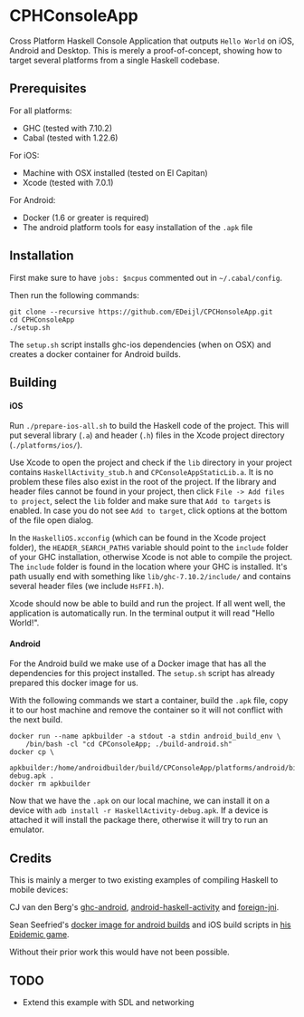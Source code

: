 # CPHConsoleApp

Cross Platform Haskell Console Application that outputs `Hello World` on iOS, Android and Desktop. This is merely a proof-of-concept, showing how to target several platforms from a single Haskell codebase.


## Prerequisites

For all platforms:
- GHC (tested with 7.10.2)
- Cabal (tested with 1.22.6)

For iOS:
- Machine with OSX installed (tested on El Capitan)
- Xcode (tested with 7.0.1)

For Android:
- Docker (1.6 or greater is required)
- The android platform tools for easy installation of the `.apk` file


## Installation

First make sure to have `jobs: $ncpus` commented out in `~/.cabal/config`.

Then run the following commands:

    git clone --recursive https://github.com/EDeijl/CPCHonsoleApp.git
    cd CPHConsoleApp
    ./setup.sh

The `setup.sh` script installs ghc-ios dependencies (when on OSX) and creates a docker container for Android builds.


## Building

#### iOS

Run `./prepare-ios-all.sh` to build the Haskell code of the project. This will put several library (`.a`) and header (`.h`) files in the Xcode project directory (`./platforms/ios/`).

Use Xcode to open the project and check if the `lib` directory in your project contains `HaskellActivity_stub.h` and `CPConsoleAppStaticLib.a`. It is no problem these files also exist in the root of the project.
If the library and header files cannot be found in your project, then click `File -> Add files to project`, select the `lib` folder and make sure that `Add to targets` is enabled. In case you do not see `Add to target`, click options at the bottom of the file open dialog.

In the `HaskelliOS.xcconfig` (which can be found in the Xcode project folder), the `HEADER_SEARCH_PATHS` variable should point to the `include` folder of your GHC installation, otherwise Xcode is not able to compile the project. The `include` folder is found in the location where your GHC is installed. It's path usually end with something like `lib/ghc-7.10.2/include/` and contains several header files (we include `HsFFI.h`).

Xcode should now be able to build and run the project. If all went well, the application is automatically run. In the terminal output it will read "Hello World!".


#### Android

For the Android build we make use of a Docker image that has all the dependencies for this project installed.
The `setup.sh` script has already prepared this docker image for us. 

With the following commands we start a container, build the `.apk` file, copy it to our host machine and remove the container so it will not conflict with the next build.

    docker run --name apkbuilder -a stdout -a stdin android_build_env \
        /bin/bash -cl "cd CPConsoleApp; ./build-android.sh"
    docker cp \
        apkbuilder:/home/androidbuilder/build/CPConsoleApp/platforms/android/bin/HaskellActivity-debug.apk .
    docker rm apkbuilder
    
Now that we have the `.apk` on our local machine, we can install it on a device with `adb install -r HaskellActivity-debug.apk`. If a device is attached it will install the package there, otherwise it will try to run an emulator.


## Credits

This is mainly a merger to two existing examples of compiling Haskell to mobile devices:

CJ van den Berg's [ghc-android](https://github.com/neurocyte/ghc-android), [android-haskell-activity](https://github.com/neurocyte/android-haskell-activity) and [foreign-jni](https://github.com/neurocyte/foreign-jni).

Sean Seefried's [docker image for android builds](https://github.com/sseefried/docker-build-ghc-android) and iOS build scripts in [his Epidemic game](https://github.com/sseefried/open-epidemic-game).

Without their prior work this would have not been possible.


## TODO

* Extend this example with SDL and networking

